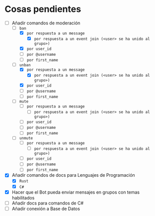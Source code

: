 # Cosas pendientes

- [ ] Añadir comandos de moderación
  - [ ] `ban`
    - [x] `por respuesta a un message`
      - [x] `por respuesta a un event join (<user> se ha unido al grupo>)`
    - [x] `por user_id`
    - [ ] `por @username`
    - [ ] `por first_name`
  - [ ] `unban`
      - [x] `por respuesta a un message`
        - [x] `por respuesta a un event join (<user> se ha unido al grupo>)`
      - [x] `por user_id`
      - [ ] `por @username`
      - [ ] `por first_name` 
  - [ ] `mute`
      - [ ] `por respuesta a un message`
        - [ ] `por respuesta a un event join (<user> se ha unido al grupo>)` 
      - [ ] `por user_id`
      - [ ] `por @username`
      - [ ] `por first_name`
  - [ ] `unmute`
      - [ ] `por respuesta a un message`
        - [ ] `por respuesta a un event join (<user> se ha unido al grupo>)`
      - [ ] `por user_id`
      - [ ] `por @username`
      - [ ] `por first_name`
- [x] Añadir comandos de docs para Lenguajes de Programación
  - [x] `Rust` 
  - [x] `C#`
- [x] Hacer que el Bot pueda enviar mensajes en grupos con temas habilitados 
- [ ] Añadir docs para comandos de C#
- [ ] Añadir conexión a Base de Datos